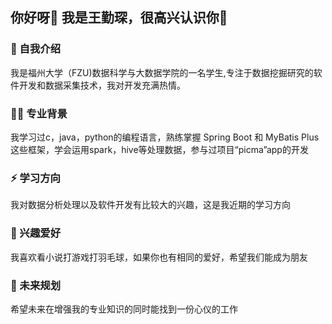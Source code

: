 ## 你好呀👋 我是王勤琛，很高兴认识你🌟

### 🌱 自我介绍 
我是福州大学（FZU)数据科学与大数据学院的一名学生,专注于数据挖掘研究的软件开发和数据采集技术，我对开发充满热情。
### 👨‍💻 专业背景
我学习过c，java，python的编程语言，熟练掌握 Spring Boot 和 MyBatis Plus 这些框架，学会运用spark，hive等处理数据，参与过项目“picma”app的开发
### ⚡ 学习方向
我对数据分析处理以及软件开发有比较大的兴趣，这是我近期的学习方向
### 👥 兴趣爱好
我喜欢看小说打游戏打羽毛球，如果你也有相同的爱好，希望我们能成为朋友
### 🤔 未来规划
希望未来在增强我的专业知识的同时能找到一份心仪的工作
